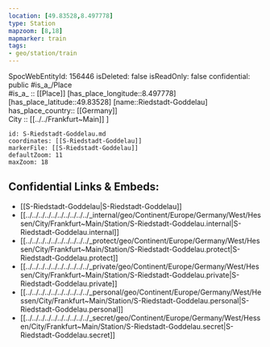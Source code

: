 ```yaml
---
location: [49.83528,8.497778] 
type: Station 
mapzoom: [8,18] 
mapmarker: train 
tags:
- geo/station/train
---
```

SpocWebEntityId: 156446
isDeleted: false
isReadOnly: false
confidential: public
#is_a_/Place  
#is_a_ :: [[Place]] 
[has_place_longitude::8.497778] 
[has_place_latitude::49.83528] 
[name::Riedstadt-Goddelau] 
has_place_country:: [[Germany]]  
City :: [[../../Frankfurt~Main]] ] 


```leaflet
id: S-Riedstadt-Goddelau.md
coordinates: [[S-Riedstadt-Goddelau]] 
markerFile: [[S-Riedstadt-Goddelau]] 
defaultZoom: 11 
maxZoom: 18
```


## Confidential Links & Embeds: 
- [[S-Riedstadt-Goddelau|S-Riedstadt-Goddelau]] 
- [[../../../../../../../../../../_internal/geo/Continent/Europe/Germany/West/Hessen/City/Frankfurt~Main/Station/S-Riedstadt-Goddelau.internal|S-Riedstadt-Goddelau.internal]] 
- [[../../../../../../../../../../_protect/geo/Continent/Europe/Germany/West/Hessen/City/Frankfurt~Main/Station/S-Riedstadt-Goddelau.protect|S-Riedstadt-Goddelau.protect]] 
- [[../../../../../../../../../../_private/geo/Continent/Europe/Germany/West/Hessen/City/Frankfurt~Main/Station/S-Riedstadt-Goddelau.private|S-Riedstadt-Goddelau.private]] 
- [[../../../../../../../../../../_personal/geo/Continent/Europe/Germany/West/Hessen/City/Frankfurt~Main/Station/S-Riedstadt-Goddelau.personal|S-Riedstadt-Goddelau.personal]] 
- [[../../../../../../../../../../_secret/geo/Continent/Europe/Germany/West/Hessen/City/Frankfurt~Main/Station/S-Riedstadt-Goddelau.secret|S-Riedstadt-Goddelau.secret]] 
